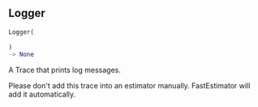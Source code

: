 ## Logger
```python
Logger(
	
)
-> None
```
A Trace that prints log messages.

Please don't add this trace into an estimator manually. FastEstimator will add it automatically.